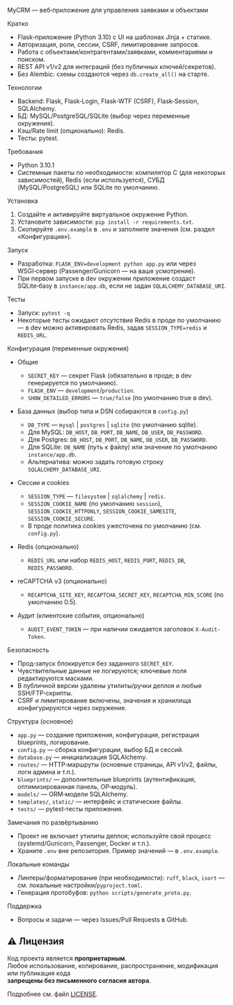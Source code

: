 MyCRM — веб‑приложение для управления заявками и объектами

Кратко
- Flask‑приложение (Python 3.10) с UI на шаблонах Jinja + статике.
- Авторизация, роли, сессии, CSRF, лимитирование запросов.
- Работа с объектами/контрагентами/заявками, комментариями и поиском.
- REST API v1/v2 для интеграций (без публичных ключей/секретов).
- Без Alembic: схемы создаются через `db.create_all()` на старте.

Технологии
- Backend: Flask, Flask‑Login, Flask‑WTF (CSRF), Flask‑Session, SQLAlchemy.
- БД: MySQL/PostgreSQL/SQLite (выбор через переменные окружения).
- Кэш/Rate limit (опционально): Redis.
- Тесты: pytest.

Требования
- Python 3.10.1
- Системные пакеты по необходимости: компилятор C (для некоторых зависимостей), Redis (если используется), СУБД (MySQL/PostgreSQL) или SQLite по умолчанию.

Установка
1) Создайте и активируйте виртуальное окружение Python.
2) Установите зависимости: `pip install -r requirements.txt`.
3) Скопируйте `.env.example` в `.env` и заполните значения (см. раздел «Конфигурация»).

Запуск
- Разработка: `FLASK_ENV=development python app.py` или через WSGI‑сервер (Passenger/Gunicorn — на ваше усмотрение).
- При первом запуске в dev окружении приложение создаст SQLite‑базу в `instance/app.db`, если не задан `SQLALCHEMY_DATABASE_URI`.

Тесты
- Запуск: `pytest -q`
- Некоторые тесты ожидают отсутствие Redis в проде по умолчанию — в dev можно активировать Redis, задав `SESSION_TYPE=redis` и `REDIS_URL`.

Конфигурация (переменные окружения)
- Общие
  - `SECRET_KEY` — секрет Flask (обязательно в проде; в dev генерируется по умолчанию).
  - `FLASK_ENV` — `development`/`production`.
  - `SHOW_DETAILED_ERRORS` — `true/false` (по умолчанию true в dev).

- База данных (выбор типа и DSN собираются в `config.py`)
  - `DB_TYPE` — `mysql` | `postgres` | `sqlite` (по умолчанию sqlite).
  - Для MySQL: `DB_HOST`, `DB_PORT`, `DB_NAME`, `DB_USER`, `DB_PASSWORD`.
  - Для Postgres: `DB_HOST`, `DB_PORT`, `DB_NAME`, `DB_USER`, `DB_PASSWORD`.
  - Для SQLite: `DB_NAME` (путь к файлу) или значение по умолчанию `instance/app.db`.
  - Альтернатива: можно задать готовую строку `SQLALCHEMY_DATABASE_URI`.

- Сессии и cookies
  - `SESSION_TYPE` — `filesystem` | `sqlalchemy` | `redis`.
  - `SESSION_COOKIE_NAME` (по умолчанию `session`), `SESSION_COOKIE_HTTPONLY`, `SESSION_COOKIE_SAMESITE`, `SESSION_COOKIE_SECURE`.
  - В проде политика cookies ужесточена по умолчанию (см. `config.py`).

- Redis (опционально)
  - `REDIS_URL` или набор `REDIS_HOST`, `REDIS_PORT`, `REDIS_DB`, `REDIS_PASSWORD`.

- reCAPTCHA v3 (опционально)
  - `RECAPTCHA_SITE_KEY`, `RECAPTCHA_SECRET_KEY`, `RECAPTCHA_MIN_SCORE` (по умолчанию 0.5).

- Аудит (клиентские события, опционально)
  - `AUDIT_EVENT_TOKEN` — при наличии ожидается заголовок `X-Audit-Token`.

Безопасность
- Прод‑запуск блокируется без заданного `SECRET_KEY`.
- Чувствительные данные не логируются; ключевые поля редактируются масками.
- В публичной версии удалены утилиты/ручки деплоя и любые SSH/FTP‑скрипты.
- CSRF и лимитирование включены, значения и хранилища конфигурируются через окружение.

Структура (основное)
- `app.py` — создание приложения, конфигурация, регистрация blueprints, логирование.
- `config.py` — сборка конфигурации, выбор БД и сессий.
- `database.py` — инициализация SQLAlchemy.
- `routes/` — HTTP‑маршруты (основные страницы, API v1/v2, файлы, логи админа и т.п.).
- `blueprints/` — дополнительные blueprints (аутентификация, оптимизированная панель, OP‑модуль).
- `models/` — ORM‑модели SQLAlchemy.
- `templates/`, `static/` — интерфейс и статические файлы.
- `tests/` — pytest‑тесты приложения.

Замечания по развёртыванию
- Проект не включает утилиты деплоя; используйте свой процесс (systemd/Gunicorn, Passenger, Docker и т.п.).
- Храните `.env` вне репозитория. Пример значений — в `.env.example`.

Локальные команды
- Линтеры/форматирование (при необходимости): `ruff`, `black`, `isort` — см. локальные настройки/`pyproject.toml`.
- Генерация протобуфов: `python scripts/generate_proto.py`.

Поддержка
- Вопросы и задачи — через Issues/Pull Requests в GitHub.

## ⚠️ Лицензия

Код проекта является **проприетарным**.  
Любое использование, копирование, распространение, модификация или публикация кода  
**запрещены без письменного согласия автора**.

Подробнее см. файл [LICENSE](./LICENSE).

